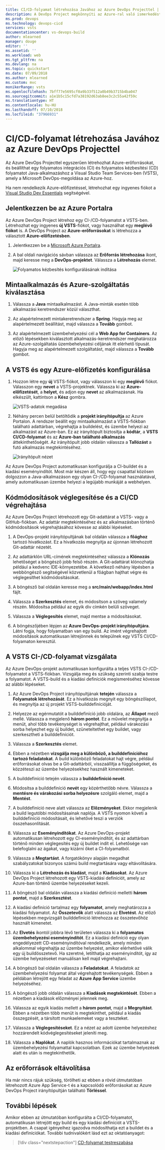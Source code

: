 ```yaml
---
title: CI/CD-folyamat létrehozása Javához az Azure DevOps Projecttel | Rövid útmutató
description: A DevOps Project megkönnyíti az Azure-ral való ismerkedést. A segítségével néhány gyors lépésben elindíthat egy alkalmazást a választott Azure-szolgáltatásban.
ms.prod: devops
ms.technology: devops-cicd
services: vsts
documentationcenter: vs-devops-build
author: mlearned
manager: douge
editor: ''
ms.assetid: ''
ms.workload: web
ms.tgt_pltfrm: na
ms.devlang: na
ms.topic: quickstart
ms.date: 07/09/2018
ms.author: mlearned
ms.custom: mvc
monikerRange: vsts
ms.openlocfilehash: 7bff77e5695cf0a9b33f512a0b49b3715b4ba047
ms.sourcegitcommit: a1e1b5c15cfd7a38192d63ab8ee3c2c55a42f59c
ms.translationtype: HT
ms.contentlocale: hu-HU
ms.lasthandoff: 07/10/2018
ms.locfileid: "37966931"
---
```

# <a name="create-a-cicd-pipeline-for-java-with-the-azure-devops-project"></a>CI/CD-folyamat létrehozása Javához az Azure DevOps Projecttel

Az Azure DevOps Projecttel egyszerűen létrehozhat Azure-erőforrásokat, és beállíthat egy folyamatos integrációs (CI) és folyamatos kézbesítési (CD) folyamatot Java-alkalmazáshoz a Visual Studio Team Services-ben (VSTS), amely a Microsoft DevOps-megoldása az Azure-hoz.  

Ha nem rendelkezik Azure-előfizetéssel, létrehozhat egy ingyenes fiókot a [Visual Studio Dev Essentials](https://visualstudio.microsoft.com/dev-essentials/) segítségével.

## <a name="sign-in-to-the-azure-portal"></a>Jelentkezzen be az Azure Portalra

Az Azure DevOps Project létrehoz egy CI-/CD-folyamatot a VSTS-ben.  Létrehozhat egy ingyenes **új VSTS**-fiókot, vagy használhat egy **meglévő fiókot** is.  A DevOps Project az **Azure-erőforrásokat** is létrehozza a választott **Azure-előfizetésben**.

1. Jelentkezzen be a [Microsoft Azure Portalra](https://portal.azure.com).

1. A bal oldali navigációs sávban válassza az **Erőforrás létrehozása** ikont, majd keresse meg a **DevOps-projektet**.  Válassza a **Létrehozás** elemet.

    ![Folyamatos kézbesítés konfigurálásának indítása](_img/azure-devops-project-java/fullbrowser.png)

## <a name="select-a-sample-application-and-azure-service"></a>Mintaalkalmazás és Azure-szolgáltatás kiválasztása

1. Válassza a **Java** mintaalkalmazást.  A Java-minták esetén több alkalmazási keretrendszer közül választhat.

1. Az alapértelmezett mintakeretrendszer a **Spring**. Hagyja meg az alapértelmezett beállítást, majd válassza a **Tovább** gombot.  

1. Az alapértelmezett üzembehelyezési cél a **Web App for Containers**.  Az előző lépésekben kiválasztott alkalmazás-keretrendszer meghatározza az Azure-szolgáltatás üzembehelyezési céljának itt elérhető típusát.  Hagyja meg az alapértelmezett szolgáltatást, majd válassza a **Tovább** gombot.
 
## <a name="configure-vsts-and-an-azure-subscription"></a>A VSTS és egy Azure-előfizetés konfigurálása 

1. Hozzon létre egy **új** VSTS-fiókot, vagy válasszon ki egy **meglévő** fiókot.  Válasszon egy **nevet** a VSTS-projektnek.  Válassza ki az **Azure-előfizetését**, a **helyet**, és adjon egy **nevet** az alkalmazásnak.  Ha elkészült, kattintson a **Kész** gombra.

    ![VSTS-adatok megadása](_img/azure-devops-project-java/vstsazureinfo.png)

1. Néhány percen belül betöltődik a **projekt irányítópultja** az Azure Portalon.  A rendszer beállít egy mintaalkalmazást a VSTS-fiókban található adattárban, végrehajtja a buildelést, és üzembe helyezi az alkalmazást az Azure-ban.  Ez az irányítópult biztosítja a **kódtár**, a **VSTS CI/CD-folyamat** és az **Azure-ban található alkalmazás** áttekinthetőségét.  Az irányítópult jobb oldalán válassza a **Tallózást** a futó alkalmazás megtekintéséhez.

    ![Irányítópult nézet](_img/azure-devops-project-java/dashboardnopreview.png) 
    
Az Azure DevOps Project automatikusan konfigurálja a CI-buildet és a kiadási eseményindítót.  Most már készen áll, hogy egy csapattal közösen dolgozzon a Java-alkalmazáson egy olyan CI-/CD-folyamat használatával, amely automatikusan üzembe helyezi a legújabb munkáját a webhelyen.

## <a name="commit-code-changes-and-execute-cicd"></a>Kódmódosítások véglegesítése és a CI/CD végrehajtása

Az Azure DevOps Project létrehozott egy Git-adattárat a VSTS- vagy a GitHub-fiókban.  Az adattár megtekintéséhez és az alkalmazásban történő kódmódosítások végrehajtásához kövesse az alábbi lépéseket.

1. A DevOps-projekt irányítópultjának bal oldalán válassza a **főághoz** tartozó hivatkozást.  Ez a hivatkozás megnyitja az újonnan létrehozott Git-adattár nézetét.

1. Az adattárklón URL-címének megtekintéséhez válassza a **Klónozás** lehetőséget a böngésző jobb felső részén. A Git-adattárat klónozhatja például a kedvenc IDE-környezetébe.  A következő néhány lépésben a webböngésző segítségével közvetlenül a főágban hajthat végre és véglegesíthet kódmódosításokat.

1. A böngésző bal oldalán keresse meg a **src/main/webapp/index.html** fájlt.

1. Válassza a **Szerkesztés** elemet, és módosítson a szöveg valamely részén.  Módosítsa például az egyik div címkén belüli szöveget.

1. Válassza a **Véglegesítés** elemet, majd mentse a módosításokat.

1. A böngészőjében lépjen az **Azure DevOps-projekt irányítópultjára**.  Látni fogja, hogy folyamatban van egy build.  Az imént végrehajtott módosítások automatikusan létrejönnek és települnek egy VSTS CI/CD-folyamaton keresztül.

## <a name="examine-the-vsts-cicd-pipeline"></a>A VSTS CI-/CD-folyamat vizsgálata

Az Azure DevOps-projekt automatikusan konfigurálta a teljes VSTS CI-/CD-folyamatot a VSTS-fiókban.  Vizsgálja meg és szükség szerinti szabja testre a folyamatot.  A VSTS-build és a kiadási definíciók megismeréséhez kövesse az alábbi lépéseket.

1. Az Azure DevOps Project irányítópultjának **tetején** válassza a **Folyamatok létrehozását**.  Ez a hivatkozás megnyit egy böngészőlapot, és megnyitja az új projekt VSTS-builddefinícióját.

1. Helyezze az egérmutatót a builddefiníció jobb oldalára, az **Állapot** mező mellé. Válassza a megjelenő **három pontot**.  Ez a művelet megnyitja a menüt, ahol több tevékenységet is végrehajthat, például várakozási sorba helyezhet egy új buildet, szüneteltethet egy buildet, vagy szerkesztheti a builddefiníciót.

1. Válassza a **Szerkesztés** elemet.

1. Ebben a nézetben **vizsgálja meg a különböző, a builddefinícióhoz tartozó feladatokat**.  A build különböző feladatokat hajt végre, például erőforrásokat olvas be a Git-adattárból, visszaállítja a függőségeket, és közzéteszi az üzembe helyezésekhez használt kimeneteket.

1. A builddefiníció tetején válassza a **builddefiníció nevét**.

1. Módosítsa a builddefiníció **nevét** egy közérthetőbb névre.  Válassza a **mentésre és várakozási sorba helyezésre** szolgáló elemet, majd a **Mentést**.

1. A builddefiníció neve alatt válassza az **Előzményeket**.  Ekkor megjelenik a build legutóbbi módosításainak naplója.  A VSTS nyomon követi a builddefiníció módosításait, és lehetővé teszi a verziók összehasonlítását.

1. Válassza az **Eseményindítókat**.  Az Azure DevOps-projekt automatikusan létrehozott egy CI-eseményindítót, és az adattárban történő minden véglegesítés egy új buildet indít el.  Lehetősége van belefoglalni az ágakat, vagy kizárni őket a CI-folyamatból.

1. Válassza a **Megtartást**.  A forgatókönyv alapján megadhat szabályzatokat bizonyos számú build megtartására vagy eltávolítására.

1. Válassza ki a **Létrehozás és kiadást**, majd a **Kiadásokat**.  Az Azure DevOps Project létrehozott egy VSTS-kiadási definíciót, amely az Azure-ban történő üzembe helyezéseket kezeli.

1. A böngésző bal oldalán válassza a kiadási definíció melletti **három pontot**, majd a **Szerkesztést**.

1. A kiadási definíció tartalmaz egy **folyamatot**, amely meghatározza a kiadási folyamatot.  Az **Összetevők** alatt válassza az **Elvetést**.  Az előző lépésekben megvizsgált builddefiníció létrehozza az összetevőhöz használt kimenetet. 

1. Az **Elvetés** ikontól jobbra lévő területen válassza ki a **folyamatos üzembehelyezési eseményindítót**.  Ez a kiadási definíció egy olyan engedélyezett CD-eseményindítóval rendelkezik, amely minden alkalommal végrehajtja az üzembe helyezést, amikor elérhetővé válik egy új buildösszetevő.  Ha szeretné, letilthatja az eseményindítót, így az üzembe helyezéseket manuálisan kell majd végrehajtani. 

1. A böngésző bal oldalán válassza a **Feladatokat**.  A feladatok az üzembehelyezési folyamat által végrehajtott tevékenységek.  Ebben a példában létrejött egy feladat az **Azure App Service** üzembe helyezéséhez.

1. A böngésző jobb oldalán válassza a **Kiadások megtekintését**.  Ebben a nézetben a kiadások előzményei jelennek meg.

1. Válassza az egyik kiadás mellett a **három pontot**, majd a **Megnyitást**.  Ebben a nézetben több menüt is megtekinthet, például a kiadás összegzését, a társított munkaelemeket vagy a teszteket.

1. Válassza a **Véglegesítéseket**.  Ez a nézet az adott üzembe helyezéshez hozzárendelt kódvéglegesítéseket jeleníti meg. 

1. Válassza a **Naplókat**.  A naplók hasznos információkat tartalmaznak az üzembehelyezési folyamattal kapcsolatban.  Ezek az üzembe helyezések alatt és után is megtekinthetők.

## <a name="clean-up-resources"></a>Az erőforrások eltávolítása

Ha már nincs rájuk szükség, törölheti az ebben a rövid útmutatóban létrehozott Azure App Service-t és a kapcsolódó erőforrásokat az Azure DevOps Project irányítópultján található **Törléssel**.

## <a name="next-steps"></a>További lépések

Amikor ebben az útmutatóban konfigurálta a CI/CD-folyamatot, automatikusan létrejött egy build és egy kiadási definíciót a VSTS-projektben. A csapat igényeihez igazodva módosíthatja ezt a buildet és a kiadási definíciókat. További tudnivalókért lásd ezt az oktatóanyagot:

> [!div class="nextstepaction"]
> [CD-folyamat testreszabása](https://docs.microsoft.com/vsts/pipelines/release/define-multistage-release-process?view=vsts)
